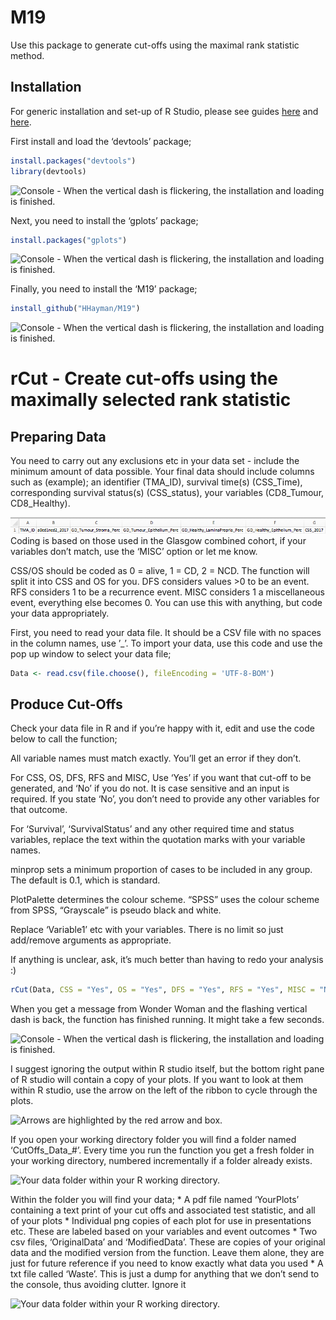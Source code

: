 
<!-- README.md is generated from README.Rmd. Please edit that file -->

# M19

<!-- badges: start -->
<!-- badges: end -->

Use this package to generate cut-offs using the maximal rank statistic
method.

## Installation

For generic installation and set-up of R Studio, please see guides
[here](https://rstudio-education.github.io/hopr/starting.html) and
[here](http://www.sthda.com/english/wiki/running-rstudio-and-setting-up-your-working-directory-easy-r-programming).

First install and load the ‘devtools’ package;

``` r
install.packages("devtools")
library(devtools)
```

![Console - When the vertical dash is flickering, the installation and
loading is finished.](images/Devtools_Install.png)

Next, you need to install the ‘gplots’ package;

``` r
install.packages("gplots")
```

![Console - When the vertical dash is flickering, the installation and
loading is finished.](images/gplots_install.png)

Finally, you need to install the ‘M19’ package;

``` r
install_github("HHayman/M19")
```

![Console - When the vertical dash is flickering, the installation and
loading is finished.](images/M19_Install.png)

# rCut - Create cut-offs using the maximally selected rank statistic

## Preparing Data

You need to carry out any exclusions etc in your data set - include the
minimum amount of data possible. Your final data should include columns
such as (example); an identifier (TMA\_ID), survival time(s)
(CSS\_Time), corresponding survival status(s) (CSS\_status), your
variables (CD8\_Tumour, CD8\_Healthy).

![Example variables to include in your data.](images/Data_Example.png)
Coding is based on those used in the Glasgow combined cohort, if your
variables don’t match, use the ‘MISC’ option or let me know.

CSS/OS should be coded as 0 = alive, 1 = CD, 2 = NCD. The function will
split it into CSS and OS for you. DFS considers values &gt;0 to be an
event. RFS considers 1 to be a recurrence event. MISC considers 1 a
miscellaneous event, everything else becomes 0. You can use this with
anything, but code your data appropriately.

First, you need to read your data file. It should be a CSV file with no
spaces in the column names, use ’\_’. To import your data, use this code
and use the pop up window to select your data file;

``` r
Data <- read.csv(file.choose(), fileEncoding = 'UTF-8-BOM')
```

## Produce Cut-Offs

Check your data file in R and if you’re happy with it, edit and use the
code below to call the function;

All variable names must match exactly. You’ll get an error if they
don’t.

For CSS, OS, DFS, RFS and MISC, Use ‘Yes’ if you want that cut-off to be
generated, and ‘No’ if you do not. It is case sensitive and an input is
required. If you state ‘No’, you don’t need to provide any other
variables for that outcome.

For ‘Survival’, ‘SurvivalStatus’ and any other required time and status
variables, replace the text within the quotation marks with your
variable names.

minprop sets a minimum proportion of cases to be included in any group.
The default is 0.1, which is standard.

PlotPalette determines the colour scheme. “SPSS” uses the colour scheme
from SPSS, “Grayscale” is pseudo black and white.

Replace ‘Variable1’ etc with your variables. There is no limit so just
add/remove arguments as appropriate.

If anything is unclear, ask, it’s much better than having to redo your
analysis :)

``` r
rCut(Data, CSS = "Yes", OS = "Yes", DFS = "Yes", RFS = "Yes", MISC = "No", minprop = 0.1, PlotPalette = "SPSS", ID = "TMA_ID", Survival = "CSS_2017", SurvivalStatus = "a0cd1ncd2_2017", DiseaseFree = "DFSmonths", DiseaseFreeStatus = "DFS", Recurrence="DFSmonths", RecurrenceStatus="FOR", Variables = c("Variable1", "Variable2", "Variable3"))
```

When you get a message from Wonder Woman and the flashing vertical dash
is back, the function has finished running. It might take a few seconds.

![Console - When the vertical dash is flickering, the installation and
loading is finished.](images/Function_Finished.png)

I suggest ignoring the output within R studio itself, but the bottom
right pane of R studio will contain a copy of your plots. If you want to
look at them within R studio, use the arrow on the left of the ribbon to
cycle through the plots.

![Arrows are highlighted by the red arrow and
box.](images/Plot_Cycle.png)

If you open your working directory folder you will find a folder named
‘CutOffs\_Data\_\#’. Every time you run the function you get a fresh
folder in your working directory, numbered incrementally if a folder
already exists.

![Your data folder within your R working
directory.](images/Data_Folder.png)

Within the folder you will find your data; \* A pdf file named
‘YourPlots’ containing a text print of your cut offs and associated test
statistic, and all of your plots \* Individual png copies of each plot
for use in presentations etc. These are labeled based on your variables
and event outcomes \* Two csv files, ‘OriginalData’ and ‘ModifiedData’.
These are copies of your original data and the modified version from the
function. Leave them alone, they are just for future reference if you
need to know exactly what data you used \* A txt file called ‘Waste’.
This is just a dump for anything that we don’t send to the console, thus
avoiding clutter. Ignore it

![Your data folder within your R working
directory.](images/Data_Folder_Contents.png)
